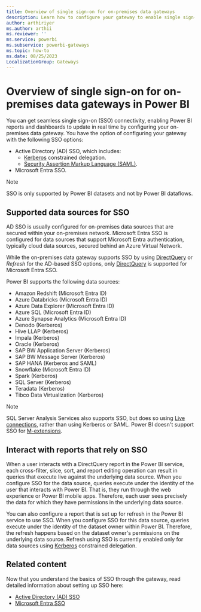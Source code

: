 ```yaml
---
title: Overview of single sign-on for on-premises data gateways
description: Learn how to configure your gateway to enable single sign-on from Power BI to on-premises data sources.
author: arthiriyer
ms.author: arthii
ms.reviewer: ''
ms.service: powerbi
ms.subservice: powerbi-gateways
ms.topic: how-to
ms.date: 08/25/2023
LocalizationGroup: Gateways
---
```


# Overview of single sign-on for on-premises data gateways in Power BI

You can get seamless single sign-on (SSO) connectivity, enabling Power BI reports and dashboards to update in real time by configuring your on-premises data gateway. You have the option of configuring your gateway with the following SSO options:

* Active Directory (AD) SSO, which includes:
  * [Kerberos](service-gateway-sso-kerberos.md) constrained delegation.
  * [Security Assertion Markup Language (SAML)](service-gateway-sso-saml.md).
* Microsoft Entra SSO.

> [!NOTE]
> SSO is only supported by Power BI datasets and not by Power BI dataflows.

## Supported data sources for SSO

AD SSO is usually configured for on-premises data sources that are secured within your on-premises network. Microsoft Entra SSO is configured for data sources that support Microsoft Entra authentication, typically cloud data sources, secured behind an Azure Virtual Network.

While the on-premises data gateway supports SSO by using [DirectQuery](desktop-directquery-about.md) or *Refresh* for the AD-based SSO options, only [DirectQuery](desktop-directquery-about.md) is supported for Microsoft Entra SSO.

Power BI supports the following data sources:


* Amazon Redshift (Microsoft Entra ID)
* Azure Databricks (Microsoft Entra ID)
* Azure Data Explorer (Microsoft Entra ID)
* Azure SQL (Microsoft Entra ID)
* Azure Synapse Analytics (Microsoft Entra ID)
* Denodo (Kerberos)
* Hive LLAP (Kerberos)
* Impala (Kerberos)
* Oracle (Kerberos)
* SAP BW Application Server (Kerberos)
* SAP BW Message Server (Kerberos)
* SAP HANA (Kerberos and SAML)
* Snowflake (Microsoft Entra ID)
* Spark (Kerberos)
* SQL Server (Kerberos)
* Teradata (Kerberos)
* Tibco Data Virtualization (Kerberos)


> [!NOTE]
> SQL Server Analysis Services also supports SSO, but does so using [Live connections](service-gateway-enterprise-manage-ssas.md#authentication-to-a-live-analysis-services-data-source), rather than using Kerberos or SAML. Power BI doesn't support SSO for [M-extensions](/power-query/samples/trippin/9-testconnection/readme).

## Interact with reports that rely on SSO

When a user interacts with a DirectQuery report in the Power BI service, each cross-filter, slice, sort, and report editing operation can result in queries that execute live against the underlying data source. When you configure SSO for the data source, queries execute under the identity of the user that interacts with Power BI. That is, they run through the web experience or Power BI mobile apps. Therefore, each user sees precisely the data for which they have permissions in the underlying data source.

You can also configure a report that is set up for refresh in the Power BI service to use SSO. When you configure SSO for this data source, queries execute under the identity of the dataset owner within Power BI. Therefore, the refresh happens based on the dataset owner's permissions on the underlying data source. Refresh using SSO is currently enabled only for data sources using [Kerberos](service-gateway-sso-kerberos.md) constrained delegation.

## Related content

Now that you understand the basics of SSO through the gateway, read detailed information about setting up SSO here:

* [Active Directory (AD) SSO](service-gateway-active-directory-sso.md)
* [Microsoft Entra SSO](service-gateway-azure-active-directory-sso.md)
